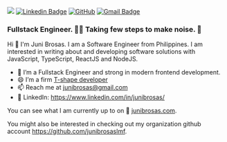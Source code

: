 
![](https://komarev.com/ghpvc/?username=junibrosas&color=blue)
[![Linkedin Badge](https://img.shields.io/badge/-LinkedIn-blue?style=flat-square&logo=Linkedin&logoColor=white&link=https://www.linkedin.com/in/juni-brosas-549b28a0/)](https://www.linkedin.com/in/juni-brosas-549b28a0/)
[![GitHub](https://img.shields.io/badge/-GitHub-181717?style=flat&logo=github&link=https://github.com/junibrosas)](https://github.com/junibrosas)
[![Gmail Badge](https://img.shields.io/badge/-Gmail-c14438?style=flat-square&logo=Gmail&logoColor=white&link=mailto:junibrosas@gmail.com)](mailto:junibrosas@gmail.com)


### Fullstack Engineer. 👩‍💻 Taking few steps to make noise. 📢

Hi 👋 I'm Juni Brosas. I am a Software Engineer from Philippines. I am interested in writing about and developing software solutions with JavaScript, TypeScript, ReactJS and NodeJS.

- 🔭 I’m a Fullstack Engineer and strong in modern frontend development.
- 😄 I’m a firm [T-shape developer](https://medium.com/quick-code/what-it-is-a-t-shaped-developer-and-why-you-should-be-one-e87293e4bb84)
- 📫 Reach me at junibrosas@gmail.com
- 🔗 LinkedIn: https://www.linkedin.com/in/junibrosas/


You can see what I am currently up to on 🌱 [junibrosas.com](https://junibrosas.com/). 

You might also be interested in checking out my organization github account https://github.com/junibrosaslmf.

<!--

✔ - Current technology I used.
🌱 - Technology I am familiar with or previously used.

I am expert with these technologies ⚡

Front-end:
- ✔ ReactJS
- ✔ Typescript
- ✔ NextJS
- ✔ CSS-in-JS/Styled Components/Tailwind CSS
- ✔ Jest
- ✔ React Testing Library
- ✔ Storybook
- ✔ React Native
- 🌱 AngularJS
- 🌱 Angular 2+
- 🌱 React Native
- 🌱 JQuery

Back-end:
- ✔ NodeJS
- ✔ ExpressJS
- 🌱 NestJS
- 🌱 PHP/Wordpress

Build Tools:
- ✔ Webpack
- ✔ Lerna
- 🌱 Rollup

Database:
- ✔ MongoDB
- 🌱 MySQL
- 🌱 Redis

DevOps:
- ✔ Bitbucket CI/CD
- 🌱 Docker




[![Anurag's github stats](https://github-readme-stats.vercel.app/api?username=junibrosas&line_height=20)](https://github.com/anuraghazra/github-readme-stats)
[![Top Langs](https://github-readme-stats.vercel.app/api/top-langs/?username=junibrosas&layout=compact)](https://github.com/anuraghazra/github-readme-stats)


[<img src="https://cr-ss-service.azurewebsites.net/api/ScreenShot?widget=summary&username=junibrosas">](https://profile.codersrank.io/user/junibrosas)
-->


<!--
**junibrosas/junibrosas** is a ✨ _special_ ✨ repository because its `README.md` (this file) appears on your GitHub profile.

Here are some ideas to get you started:

- 🔭 I’m currently working on ...
- 🌱 I’m currently learning ...
- 👯 I’m looking to collaborate on ...
- 🤔 I’m looking for help with ...
- 💬 Ask me about ...
- 📫 How to reach me: ...
- 😄 Pronouns: ...
- ⚡ Fun fact: ...
-->
